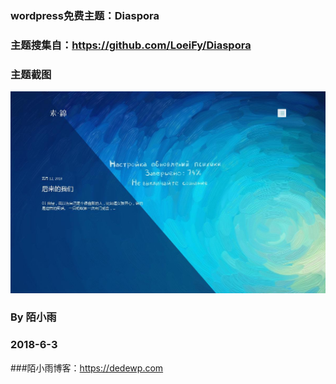 ### wordpress免费主题：Diaspora

### 主题搜集自：https://github.com/LoeiFy/Diaspora

### 主题截图


![](./Diaspora.jpeg)


### By 陌小雨

### 2018-6-3

###陌小雨博客：https://dedewp.com